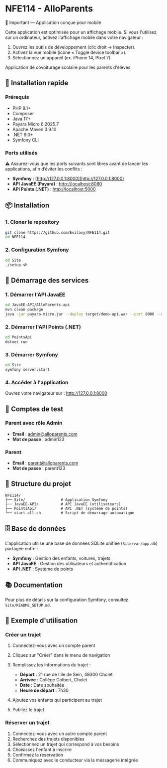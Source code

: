 # NFE114 - AlloParents

📱 Important — Application conçue pour mobile

Cette application est optimisée pour un affichage mobile. Si vous l'utilisez sur un ordinateur, activez l'affichage mobile dans votre navigateur :
1. Ouvrez les outils de développement (clic droit → Inspecter).
2. Activez la vue mobile (icône « Toggle device toolbar »).
3. Sélectionnez un appareil (ex. iPhone 14, Pixel 7).


Application de covoiturage scolaire pour les parents d'élèves.

## 🚀 Installation rapide

### Prérequis
- PHP 8.1+
- Composer
- Java 17+
- Payara Micro 6.2025.7
- Apache Maven 3.9.10
- .NET 9.0+
- Symfony CLI

### Ports utilisés
⚠️ Assurez-vous que les ports suivants sont libres avant de lancer les applications, afin d’éviter les conflits :  
- **Symfony** : [http://127.0.0.1:8000](http://127.0.0.1:8000)  
- **API JavaEE (Payara)** : [http://localhost:8080](http://localhost:8080)  
- **API Points (.NET)** : [http://localhost:5000](http://localhost:5000)  

## 📦 Installation

### 1. Cloner le repository
```bash
git clone https://github.com/Evilavy/NFE114.git
cd NFE114
```

### 2. Configuration Symfony
```bash
cd Site
./setup.sh
```

## 🚀 Démarrage des services

### 1. Démarrer l'API JavaEE
```bash
cd JavaEE-API/AlloParents-api
mvn clean package
java -jar payara-micro.jar --deploy target/demo-api.war --port 8080 --noCluster
```

### 2. Démarrer l'API Points (.NET)
```bash
cd PointsApi
dotnet run
```

### 3. Démarrer Symfony
```bash
cd Site
symfony server:start
```

### 4. Accéder à l'application
Ouvrez votre navigateur sur : http://127.0.0.1:8000

## 👥 Comptes de test

### Parent avec rôle Admin
- **Email** : admin@alloparents.com
- **Mot de passe** : admin123

### Parent
- **Email** : parent@alloparents.com
- **Mot de passe** : parent123

## 📁 Structure du projet

```
NFE114/
├── Site/                # Application Symfony
├── JavaEE-API/          # API JavaEE (utilisateurs)
├── PointsApi/           # API .NET (système de points)
└── start-all.sh         # Script de démarrage automatique
```

## 🗄️ Base de données

L'application utilise une base de données SQLite unifiée (`Site/var/app.db`) partagée entre :
- **Symfony** : Gestion des enfants, voitures, trajets
- **API JavaEE** : Gestion des utilisateurs et authentification
- **API .NET** : Système de points

## 📚 Documentation

Pour plus de détails sur la configuration Symfony, consultez `Site/README_SETUP.md`.

## 🚗 Exemple d'utilisation

### Créer un trajet
1. Connectez-vous avec un compte parent
2. Cliquez sur "Créer" dans le menu de navigation
3. Remplissez les informations du trajet :
   - **Départ** : 21 rue de l'île de Sein, 49300 Cholet
   - **Arrivée** : Collège Colbert, Cholet
   - **Date** : Date souhaitée
   - **Heure de départ** : 7h30

4. Ajoutez vos enfants qui participent au trajet
5. Publiez le trajet

### Réserver un trajet
1. Connectez-vous avec un autre compte parent
2. Recherchez des trajets disponibles
3. Sélectionnez un trajet qui correspond à vos besoins
4. Choisissez l'enfant à inscrire
5. Confirmez la réservation
6. Communiquez avec le conducteur via la messagerie intégrée